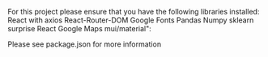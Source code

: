 For this project please ensure that you have the following libraries installed:
React with axios
React-Router-DOM
Google Fonts
Pandas
Numpy
sklearn
surprise
React Google Maps 
mui/material": 

Please see package.json for more information